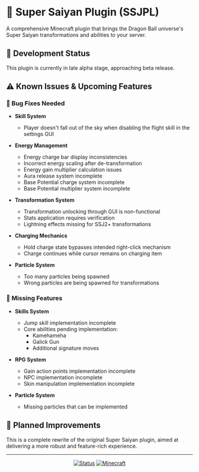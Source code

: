 # 🐉 Super Saiyan Plugin (SSJPL)

A comprehensive Minecraft plugin that brings the Dragon Ball universe's Super Saiyan transformations and abilities to your server.

## 🚧 Development Status
This plugin is currently in late alpha stage, approaching beta release.

## ⚠️ Known Issues & Upcoming Features

### 🐛 Bug Fixes Needed

- **Skill System**
  - Player doesn't fall out of the sky when disabling the flight skill in the settings GUI

- **Energy Management**
  - Energy charge bar display inconsistencies
  - Incorrect energy scaling after de-transformation
  - Energy gain multiplier calculation issues
  - Aura release system incomplete
  - Base Potential charge system incomplete
  - Base Potential multiplier system incomplete

- **Transformation System**
  - Transformation unlocking through GUI is non-functional
  - Stats application requires verification
  - Lightning effects missing for SSJ2+ transformations

- **Charging Mechanics**
  - Hold charge state bypasses intended right-click mechanism
  - Charge continues while cursor remains on charging item

- **Particle System**
  - Too many particles being spawned
  - Wrong particles are being spawned for transformations

### 🚀 Missing Features
- **Skills System**
  - Jump skill implementation incomplete
  - Core abilities pending implementation:
    - Kamehameha
    - Galick Gun
    - Additional signature moves

- **RPG System**
  - Gain action points implementation incomplete
  - NPC implementation incomplete
  - Skin manipulation implementation incomplete

- **Particle System**
  - Missing particles that can be implemented

## 🔮 Planned Improvements
This is a complete rewrite of the original Super Saiyan plugin, aimed at delivering a more robust and feature-rich experience.

---
<div align="center">
  
[![Status](https://img.shields.io/badge/Status-Alpha-orange.svg)](https://github.com/Mitchell12345MB/SSJPL)
[![Minecraft](https://img.shields.io/badge/Minecraft-1.21.1-brightgreen.svg)](https://www.minecraft.net/)

</div>
